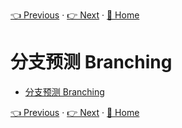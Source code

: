 [👈 Previous](./3-3_DataHazards.md) · [👉 Next](./3-5_Design.md) · [🚩 Home](../README.md)

# 分支预测 Branching

- [分支预测 Branching](#%e5%88%86%e6%94%af%e9%a2%84%e6%b5%8b-branching)

[👈 Previous](./3-3_DataHazards.md) · [👉 Next](./3-5_Design.md) · [🚩 Home](../README.md)